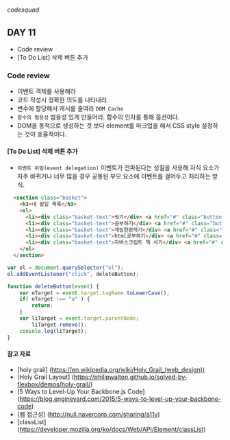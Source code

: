 ###### codesquad

## DAY 11
- Code review
- [To Do List] 삭제 버튼 추가 

### Code review
- 이벤트 객체를 사용해라
- 코드 작성시 정확한 의도를 나타내라.
- 변수에 할당해서 캐시를 줄여라 `DOM Cache`
- `함수의 범용성` 범용성 있게 만들어라. 함수의 인자를 통해 옵션이다.
- DOM을 동적으로 생성하는 것 보다 element를 마크업을 해서 CSS style 설정하는 것이 효율적이다. 

#### [To Do List] 삭제 버튼 추가 
- `이벤트 위임(event delegation)` 이벤트가 전파된다는 성질을 사용해 자식 요소가 자주 바뀌거나 너무 많을 경우 공통된 부모 요소에 이벤트를 걸어두고 처리하는 방식.

```html
  <section class="basket">
    <h3>내 할일 목록</h3>
    <ol>
      <li><div class="basket-text">씻기</div> <a href="#" class="button-close">닫기</a></li>
      <li><div class="basket-text">공부하기</div> <a href="#" class="button-close">닫기</a></li>
      <li><div class="basket-text">게임한판하기</div> <a href="#" class="button-close">닫기</a></li>
      <li><div class="basket-text">html공부하기</div> <a href="#" class="button-close">닫기</a></li>
      <li><div class="basket-text">자바스크립트 책 사기</div> <a href="#" class="button-close">닫기</a></li>
    </ol>
  </section>
```

```javascript
var ol = document.querySelector("ol");
ol.addEventListener("click", deleteButton);

function deleteButton(event) {
    var eTarget = event.target.tagName.toLowerCase();
    if( eTarget !== "a" ) { 
    	return; 
    }
    var liTarget = event.target.parentNode;
        liTarget.remove();
    console.log(liTarget);
}
```

#### 참고 자료
- [holy grail] (https://en.wikipedia.org/wiki/Holy_Grail_(web_design))
- [Holy Grail Layout] (https://philipwalton.github.io/solved-by-flexbox/demos/holy-grail/)
- [5 Ways to Level-Up Your Backbone.js Code] (https://blog.engineyard.com/2015/5-ways-to-level-up-your-backbone-code)
- [웹 접근성] (http://nuli.navercorp.com/sharing/a11y)
- [classList] (https://developer.mozilla.org/ko/docs/Web/API/Element/classList)